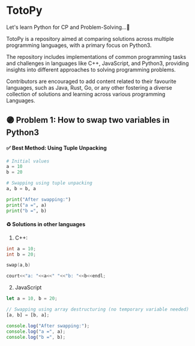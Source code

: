 # TotoPy
Let's learn Python for CP and Problem-Solving...🐍


TotoPy is a repository aimed at comparing solutions across multiple programming languages, with a primary focus on Python3. 

The repository includes implementations of common programming tasks and challenges in languages like C++, JavaScript, and Python3, providing insights into different approaches to solving programming problems. 

Contributors are encouraged to add content related to their favourite languages, such as Java, Rust, Go, or any other fostering a diverse collection of solutions and learning across various programming Languages.

## 🟣 Problem 1: How to swap two variables in Python3
#### ✅ Best Method: Using Tuple Unpacking
```python
# Initial values
a = 10
b = 20

# Swapping using tuple unpacking
a, b = b, a

print("After swapping:")
print("a =", a)
print("b =", b)
```
#### ♻ Solutions in other languages
1) C++:
```cpp
int a = 10;
int b = 20;

swap(a,b)

court<<"a: "<<a<<" "<<"b: "<<b<<endl;
```
2) JavaScript
```javascript
let a = 10, b = 20;

// Swapping using array destructuring (no temporary variable needed)
[a, b] = [b, a];

console.log("After swapping:");
console.log("a =", a);
console.log("b =", b);
```
